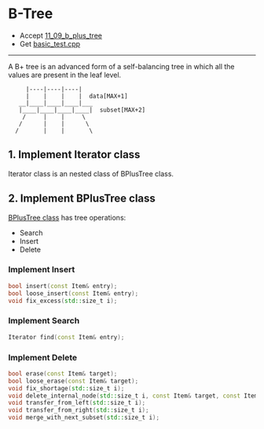 # B-Tree

- Accept [11_09_b_plus_tree](https://classroom.github.com/a/IDowRNpR)
- Get [basic_test.cpp](basic_test.cpp)

---

A B+ tree is an advanced form of a self-balancing tree in which all the values are present in the leaf level.

```
     |----|----|----|
     |    |    |    |  data[MAX+1]
   __|____|____|____|___
   |____|____|____|____|  subset[MAX+2]
    /     |    |     \
   /      |    |      \
  /       |    |       \
```

## 1. Implement Iterator class

Iterator class is an nested class of BPlusTree class.

## 2. Implement BPlusTree class

[BPlusTree class](bplustree.h) has tree operations:

- Search
- Insert
- Delete

### Implement Insert

```cpp
bool insert(const Item& entry);
bool loose_insert(const Item& entry);
void fix_excess(std::size_t i);
```

### Implement Search

```cpp
Iterator find(const Item& entry);
```

### Implement Delete

```cpp
bool erase(const Item& target);
bool loose_erase(const Item& target);
void fix_shortage(std::size_t i);
void delete_internal_node(std::size_t i, const Item& target, const Item& next_smallest);
void transfer_from_left(std::size_t i);
void transfer_from_right(std::size_t i);
void merge_with_next_subset(std::size_t i);
```
